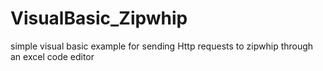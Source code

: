 # VisualBasic_Zipwhip
simple visual basic example for sending Http requests to zipwhip through an excel code editor
